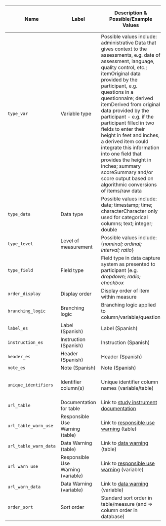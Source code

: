 <table class="compact-table">
<thead>
<tr>
<th>Name</th>
<th>Label</th>
<th>Description & Possible/Example Values</th>
<th style="width: 1%;"><span class="tooltip tooltip-left">Note<span class="tooltiptext">Hover over icon to see more info</span></span></th>
</tr>
</thead>
<tbody>
<tr>
<td><code>type_var</code></td>
    <td>Variable type</td>
    <td style="word-wrap: break-word; white-space: normal;">Possible values include: 
    <span class="tooltip">administrative<span class="tooltiptext">
    Data that gives context to the assessments, e.g. date of assessment, language, quality control, etc.</span></span>;
    <span class="tooltip">item<span class="tooltiptext">Original data provided by the participant, e.g. questions in a questionnaire</span></span>; 
    <span class="tooltip">derived item<span class="tooltiptext">Derived from original data provided by the participant - e.g. if the participant filled in two fields to enter their height in feet and inches, a derived item could integrate this information into one field that provides the height in inches</span></span>; 
    <span class="tooltip">summary score<span class="tooltiptext">Summary and/or score output based on algorithmic conversions of items/raw data</span></span></td>
    <td style="text-align: center;"><span class="tooltip tooltip-left"><i class="bi bi-filetype-json" style="font-size:17px;"></i>
    <span class="tooltiptext">Derivative element in BIDS JSON set to <i>true</i> if <i>type_var</i> = <i>summary score</i> or <i>derived item</i></span></span></td>
</tr>
<tr>
    <td><code>type_data</code></td>
    <td>Data type</td>
    <td style="word-wrap: break-word; white-space: normal;">
    Possible values include: date; timestamp; time; <span class="tooltip">character<span class="tooltiptext">Character only used for categorical columns</span></span>; text; integer; double</td>
    </td>
    <td style="text-align: center;"><span class="tooltip tooltip-left"><i class="fa-solid fa-lock"></i><span class="tooltiptext">Values do not vary across releases</span></span></td>
</tr>
<tr>
    <td><code>type_level</code></td>
    <td>Level of measurement</td>
    <td style="word-wrap: break-word; white-space: normal;">Possible values include: {<i>nominal; ordinal; interval; ratio</i>}</td>
    <td></td>
</tr>
<tr>
    <td><code>type_field</code></td>
    <td>Field type</td>
    <td style="word-wrap: break-word; white-space: normal;">Field type in data capture system as presented to participant (e.g. <i>dropdown; radio; checkbox</i></td>
    <td></td>
</tr>
<tr>
    <td><code>order_display</code></td>
    <td>Display order</td>
    <td>Display order of item within measure</td>
    <td></td>
</tr>
<tr>
    <td><code>branching_logic</code></td>
    <td>Branching logic</td>
    <td style="word-wrap: break-word; white-space: normal;">Branching logic applied to column/variable/question</td>
    <td></td>    
</tr>
<tr>
    <td><code>label_es</code></td>
    <td>Label (Spanish)</td>
    <td>Label (Spanish)</td>
    <td></td>
</tr>
<tr>
    <td><code>instruction_es</code></td>
    <td>Instruction (Spanish)</td>
    <td>Instruction (Spanish)</td>
    <td></td>
</tr>
<tr>
    <td><code>header_es</code></td>
    <td>Header (Spanish)</td>
    <td>Header (Spanish)</td>
    <td></td>
</tr>
<tr>
    <td><code>note_es</code></td>
    <td>Note (Spanish)</td>
    <td>Note (Spanish)</td>
    <td></td>
</tr>
<tr>
    <td><code>unique_identifiers</code></td>
    <td>Identifier column(s)</td>
    <td style="word-wrap: break-word; white-space: normal;">Unique identifier column names (variable/table)</td>
    <td style="text-align: center;"><span class="tooltip tooltip-left"><i class="fa-solid fa-lock"></i><span class="tooltiptext">Values do not vary across releases</span></span></td>
</tr>
<tr>
    <td><code>url_table</code></td>
    <td>Documentation<br>for table</td>
    <td style="word-wrap: break-word; white-space: normal;">Link to <a href="../../instruments" target="_blank">study instrument documentation</a></td>
    <td></td>
</tr>
<tr>
    <td><code>url_table_warn_use</code></td>
    <td style="word-wrap: break-word; white-space: normal;">Responsible Use<br>Warning (table)</td>
    <td style="word-wrap: break-word; white-space: normal;">Link to <a href="../resp_data_use/#warnings" target="_blank">responsible use warning</a> (table)</td>
    <td></td>
</tr>
<tr>
    <td><code>url_table_warn_data</code></td>
    <td>Data Warning (table)</td>
    <td style="word-wrap: break-word; white-space: normal;">Link to <a href="../resp_data_use/#warnings" target="_blank">data warning</a> (table)</td>
    <td></td>
</tr>
<tr>
<td><code>url_warn_use</code></td>
<td style="word-wrap: break-word; white-space: normal;">Responsible Use<br>Warning (variable)</td>
<td style="word-wrap: break-word; white-space: normal;">Link to <a href="../resp_data_use/#warnings" target="_blank">responsible use warning</a> (variable)</td>
<td></td>
</tr>
<tr>
<td><code>url_warn_data</code></td>
<td style="word-wrap: break-word; white-space: normal;">Data Warning (variable)</td>
<td style="word-wrap: break-word; white-space: normal;">Link to <a href="../resp_data_use/#warnings" target="_blank">data warning</a> (variable)</td>
<td></td>
</tr>
<tr>
<td><code>order_sort</code></td>
<td>Sort order</td>
<td style="word-wrap: break-word; white-space: normal;">Standard sort order in table/measure (and ⇒ column order in database)</td>
<td></td>
</tr>
</tbody>
</table>
